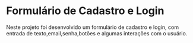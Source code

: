 # Formulário de Cadastro e Login
 Neste projeto foi desenvolvido um formulário de cadastro e login, com entrada de texto,email,senha,botões e algumas interações com o usuário.
